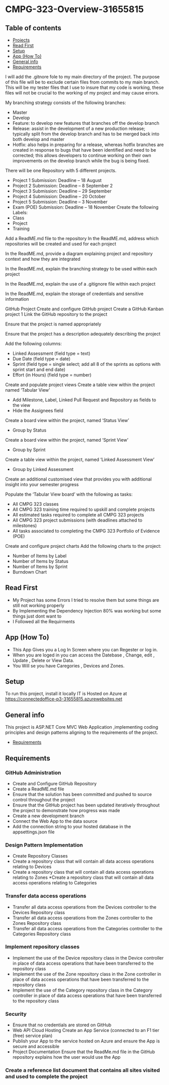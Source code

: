 # CMPG-323-Overview-31655815
## Table of contents
* [Projects](#read)
* [Read First](#read)
* [Setup](#setup)
* [App (How To)](#App)
* [General info](#general-info)
* [Requirements](#Requirements)

I will add the .gitnore fole to my main directory of the project. The purpose of this file will be to exclude certain files from commits to my main branch. This will be my tester files that I use to insure that my code is working, these files will not be crucial to the working of my project and may cause  errors.

My branching strategy consists of the following branches:

- Master 
- Develop
- Feature: to develop new features that branches off the develop branch 
- Release: assist in the development of a new production release; typically split from the develop branch and has to be merged back into both develop and master
- Hotfix: also helps in preparing for a release, whereas hotfix branches are created in response to bugs that have been identified and need to be corrected; this allows developers to continue working on their own improvements on the develop branch while the bug is being fixed.

There will be one Repository with 5 different projects.

- Project 1 Submission: Deadline –
18 August
- Project 2 Submission: Deadline –
8 September
2 
- Project 3 Submission: Deadline –
29 September
- Project 4 Submission: Deadline –
20 October
- Project 5 Submission: Deadline –
3 November
- Exam (POE) Submission:
Deadline – 18 November
Create the following Labels:
- Class
- Project
- Training

Add a ReadME.md file to the
repository
In the ReadME.md, address which
repositories will be created and used
for each project

In the ReadME.md, provide a
diagram explaining project and
repository context and how they are
integrated

In the ReadME.md, explain the
branching strategy to be used within
each project

In the ReadME.md, explain the use
of a .gitignore file within each project

In the ReadME.md, explain the
storage of credentials and sensitive
information

GitHub Project
Create and configure GitHub project
Create a GitHub Kanban project 1
Link the GitHub repository to the project

Ensure that the project is named
appropriately

Ensure that the project has a
description adequately describing the
project

Add the following columns:
- Linked Assessment (field
type = text)
- Due Date (field type = date)
- Sprint (field type = single
select; add all 8 of the sprints
as options with sprint start
and end date)
- Effort (in Hours) (field type =
number)

Create and populate project
views
Create a table view within the project
named ‘Tabular View’
- Add Milestone, Label, Linked
Pull Request and Repository
as fields to the view
- Hide the Assignees field

Create a board view within the
project, named ‘Status View’
- Group by Status

Create a board view within the
project, named ‘Sprint View’
- Group by Sprint

Create a table view within the
project, named ‘Linked Assessment
View’
- Group by Linked Assessment

Create an additional customised
view that provides you with additional
insight into your semester progress

Populate the ‘Tabular View board’
with the following as tasks:
- All CMPG 323 classes
- All CMPG 323 training time
required to upskill and
complete projects
- All estimated tasks required
to complete all CMPG 323
projects
- All CMPG 323 project
submissions (with deadlines
attached to milestones)
- All tasks associated to
completing the CMPG 323
Portfolio of Evidence (POE)

Create and configure project
charts
Add the following charts to the
project:
- Number of Items by Label
- Number of Items by Status
- Number of Items by Sprint
- Burndown Chart


## Read First
* My Project has some Errors I tried to resolve them but some things are still not working properly
* By Implementing the Dependency Injection 80% was working but some things just dont want to
* I Followed all the Requirments


## App (How To)
* This App Gives you a Log In Screen where you can Regester or log in.
* When you are loged in you can access the Datebase , Change, edit , Update , Delete or View Data.
* You Will se you have Caregories , Devices and Zones.

## Setup
To run this project, install it locally
IT is Hosted on Azure at https://connectedoffice-p3-31655815.azurewebsites.net

## General info
This project is ASP.NET Core MVC Web Application ,implementing coding principles and design patterns aligning to the 
requirements of the project.
* [Requirements](#Requirements)
	
## Requirements
### GitHub Administration
* Create and Configure GitHub Repository
* Create a ReadME.md file 
* Ensure that the solution has been 
committed and pushed to source 
control throughout the project
* Ensure that the GitHub project has 
been updated iteratively throughout 
the project to demonstrate how 
progress was made
* Create a new development branch 
* Connect the Web App to 
the data source
* Add the connection string to your 
hosted database in the 
appsettings.json file

### Design Pattern Implementation
* Create Repository Classes
* Create a repository class that will 
contain all data access operations 
relating to Devices
* Create a repository class that will 
contain all data access operations 
relating to Zones
*Create a repository class that will 
contain all data access operations 
relating to Categories

### Transfer data access operations
* Transfer all data access operations 
from the Devices controller to the 
Devices Repository class
* Transfer all data access operations 
from the Zones controller to the 
Zones Repository class
* Transfer all data access operations 
from the Categories controller to the 
Categories Repository class

### Implement repository classes
* Implement the use of the Device 
repository class in the Device 
controller in place of data access 
operations that have been 
transferred to the repository class
* Implement the use of the Zone 
repository class in the Zone 
controller in place of data access 
operations that have been 
transferred to the repository class
* Implement the use of the Category 
repository class in the Category 
controller in place of data access 
operations that have been 
transferred to the repository class


### Security 
* Ensure that no credentials are 
stored on GitHub
* Web API Cloud Hosting Create an App Service (connected 
to an F1 tier (free) service plan)
* Publish your App to the service 
hosted on Azure and ensure the 
App is secure and accessible
* Project Documentation Ensure that the ReadMe.md file in 
the GitHub repository explains how 
the user would use the App

### Create a reference list document that contains all sites visited and used to complete the project
